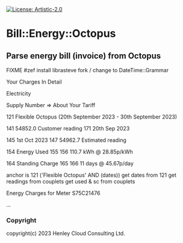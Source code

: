 [![License: Artistic-2.0](https://img.shields.io/badge/License-Artistic%202.0-0298c3.svg)](https://opensource.org/licenses/Artistic-2.0)

# Bill::Energy::Octopus

## Parse energy bill (invoice) from Octopus

FIXME #zef install librasteve fork / change to DateTime::Grammar

Your Charges In Detail

Electricity

Supply Number => About Your Tariff


121 Flexible Octopus (20th September 2023 - 30th September 2023)

141 54852.0 Customer reading
171 20th Sep 2023

145 1st Oct 2023
147 54962.7 Estimated reading

154 Energy Used
155
156 110.7 kWh @ 28.85p/kWh

164 Standing Charge
165
166 11 days @ 45.67p/day

anchor is 121 ('Flexible Octopus' AND (dates))
get dates from 121
get readings from couplets
get used & sc from couplets

Energy Charges for Meter S75C21476


...

### Copyright
copyright(c) 2023 Henley Cloud Consulting Ltd.
